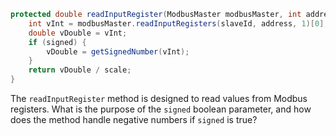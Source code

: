 ```java
protected double readInputRegister(ModbusMaster modbusMaster, int address, boolean signed, int scale) throws Exception {
    int vInt = modbusMaster.readInputRegisters(slaveId, address, 1)[0];
    double vDouble = vInt;
    if (signed) {
        vDouble = getSignedNumber(vInt);
    }
    return vDouble / scale;
}
```
The `readInputRegister` method is designed to read values from Modbus registers. What is the purpose of the `signed` boolean parameter, and how does the method handle negative numbers if `signed` is true?